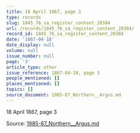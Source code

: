 ```yaml
---
title: 18 April 1867, page 3
type: records
slug: 1845_76_sa_register_content_20384
url: /records/1845_76_sa_register_content_20384/
record_id: 1845_76_sa_register_content_20384
date: '1867-04-18'
date_display: null
volume: null
issue_number: null
page: '3'
article_type: other
issue_reference: 1867-04-18, page 3
people_mentioned: []
places_mentioned: []
topics: []
source_document: 1985-87_Northern__Argus.md
---
```


18 April 1867, page 3

Source: [1985-87_Northern__Argus.md](/downloads/markdown/1985-87_Northern__Argus.md)
